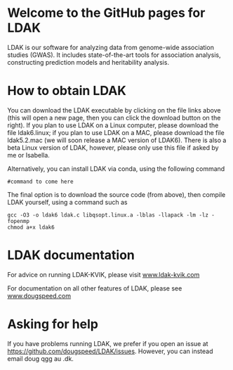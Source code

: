 # Welcome to the GitHub pages for LDAK

LDAK is our software for analyzing data from genome-wide association studies (GWAS). It includes state-of-the-art tools for association analysis, constructing prediction models and heritability analysis.

# How to obtain LDAK

You can download the LDAK executable by clicking on the file links above (this will open a new page, then you can click the download button on the right). If you plan to use LDAK on a Linux computer, please download the file ldak6.linux; if you plan to use LDAK on a MAC, please download the file ldak5.2.mac (we will soon release a MAC version of LDAK6). There is also a beta Linux version of LDAK, however, please only use this file if asked by me or Isabella.

Alternatively, you can install LDAK via conda, using the following command

```
#command to come here
```

The final option is to download the source code (from above), then compile LDAK yourself, using a command such as

```
gcc -O3 -o ldak6 ldak.c libqsopt.linux.a -lblas -llapack -lm -lz -fopenmp
chmod a+x ldak6
```

# LDAK documentation

For advice on running LDAK-KVIK, please visit www.ldak-kvik.com

For documentation on all other features of LDAK, please see www.dougspeed.com

# Asking for help

If you have problems running LDAK, we prefer if you open an issue at https://github.com/dougspeed/LDAK/issues. However, you can instead email doug <at> qgg <dot> au <dot> .dk.
